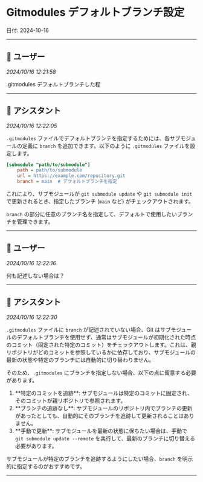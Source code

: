 # Gitmodules デフォルトブランチ設定

日付: 2024-10-16

---

## 👤 ユーザー
*2024/10/16 12:21:58*

.gitmodules デフォルトブランチした程

---

## 🤖 アシスタント
*2024/10/16 12:22:05*

`.gitmodules` ファイルでデフォルトブランチを指定するためには、各サブモジュールの定義に `branch` を追加できます。以下のように `.gitmodules` ファイルを設定します。

```ini
[submodule "path/to/submodule"]
    path = path/to/submodule
    url = https://example.com/repository.git
    branch = main  # デフォルトブランチを指定
```

これにより、サブモジュールが `git submodule update` や `git submodule init` で更新されるとき、指定したブランチ (`main` など) がチェックアウトされます。

`branch` の部分に任意のブランチ名を指定して、デフォルトで使用したいブランチを管理できます。

---

## 👤 ユーザー
*2024/10/16 12:22:16*

何も記述しない場合は？

---

## 🤖 アシスタント
*2024/10/16 12:22:30*

`.gitmodules` ファイルに `branch` が記述されていない場合、Git はサブモジュールのデフォルトブランチを使用せず、通常はサブモジュールが初期化された時点のコミット（固定された特定のコミット）をチェックアウトします。これは、親リポジトリがどのコミットを参照しているかに依存しており、サブモジュールの最新の状態や特定のブランチには自動的に切り替わりません。

そのため、`.gitmodules` にブランチを指定しない場合、以下の点に留意する必要があります。

1. \*\*特定のコミットを追跡\*\*: サブモジュールは特定のコミットに固定され、そのコミットが親リポジトリで参照されます。
2. \*\*ブランチの追跡なし\*\*: サブモジュールのリポジトリ内でブランチの更新があったとしても、自動的にそのブランチを追跡して更新されることはありません。
3. \*\*手動で更新\*\*: サブモジュールを最新の状態に保ちたい場合は、手動で `git submodule update --remote` を実行して、最新のブランチに切り替える必要があります。

サブモジュールが特定のブランチを追跡するようにしたい場合、`branch` を明示的に指定するのがおすすめです。

---
